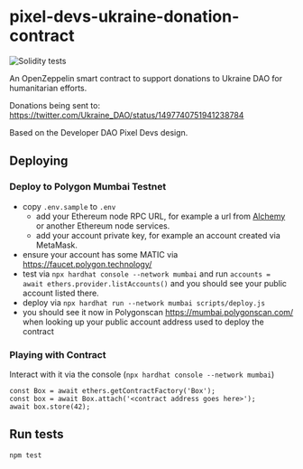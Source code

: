 # pixel-devs-ukraine-donation-contract

![Solidity tests](https://github.com/Developer-DAO/pixel-devs-ukraine-donation-contract/actions/workflows/continuous-integration.yaml/badge.svg)

An OpenZeppelin smart contract to support donations to Ukraine DAO for humanitarian efforts.

Donations being sent to: https://twitter.com/Ukraine_DAO/status/1497740751941238784

Based on the Developer DAO Pixel Devs design.

## Deploying

### Deploy to Polygon Mumbai Testnet

- copy `.env.sample` to `.env`
  - add your Ethereum node RPC URL, for example a url from [Alchemy](https://www.alchemy.com/) or another Ethereum node services.
  - add your account private key, for example an account created via MetaMask.
- ensure your account has some MATIC via <https://faucet.polygon.technology/>
- test via `npx hardhat console --network mumbai` and run `accounts = await ethers.provider.listAccounts()` and you should see your public account listed there.
- deploy via `npx hardhat run --network mumbai scripts/deploy.js`
- you should see it now in Polygonscan <https://mumbai.polygonscan.com/> when looking up your public account address used to deploy the contract

### Playing with Contract

Interact with it via the console (`npx hardhat console --network mumbai`)

```
const Box = await ethers.getContractFactory('Box');
const box = await Box.attach('<contract address goes here>');
await box.store(42);
```

## Run tests

    npm test
